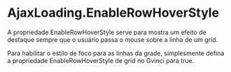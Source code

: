 # AjaxLoading.EnableRowHoverStyle

A propriedade EnableRowHoverStyle serve para mostra um efeito de destaque sempre que o usuário passa o mouse sobre a linha de um grid.

Para habilitar o estilo de foco para as linhas da grade, simplesmente defina a propriedade EnableRowHoverStyle de grid no Gvinci para true.

